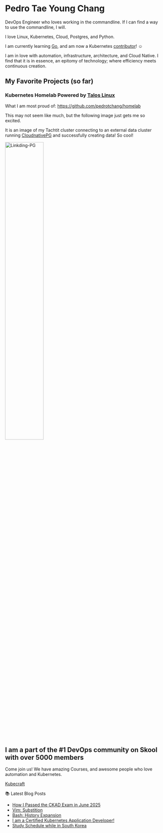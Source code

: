 # Pedro Tae Young Chang

DevOps Engineer who loves working in the commandline. If I can find a way to use the commandline, I will.

I love Linux, Kubernetes, Cloud, Postgres, and Python.

I am currently learning [Go](https://go.dev), and am now a Kubernetes [contributor](https://github.com/kubernetes-sigs/contributor-playground/pull/1729)! ☺️

I am in love with automation, infrastructure, architecture, and Cloud Native. I find that it is in essence, an 
epitomy of technology; where efficiency meets continuous creation.

## My Favorite Projects (so far)

### Kubernetes Homelab Powered by [Talos Linux](https://talos.dev)

What I am most proud of:
<https://github.com/pedrotchang/homelab>

This may not seem like much, but the following image just gets me so excited.

It is an image of my Tachtit cluster connecting to an external data cluster running [CloudnativePG](https://cloudnative-pg.io) 
and successfully creating data! So cool!

<img src="https://assets.skool.com/f/2f523fa360354d2cbcc24b516ba54816/212b8ad04ee245e1a450500cefbfaa62eb33df3f7b184bc2b02da38f9e9f1bc0" width="50%" alt="Linkding-PG">

## I am a part of the #1 DevOps community on Skool with over 5000 members

Come join us! We have amazing Courses, and awesome people who love automation and Kubernetes.

[Kubecraft](https://www.skool.com/kubecraft/about?ref=a62f54d29cbe4c4dba2dc0980fd3019c)

📚 Latest Blog Posts
<!-- BLOG-POST-LIST:START -->
- [How I Passed the CKAD Exam in June 2025](https://pedrotchang.dev/posts/how-i-passed-my-ckad/)
- [Vim: Substition](https://pedrotchang.dev/posts/vim-substitution/)
- [Bash: History Expansion](https://pedrotchang.dev/posts/bash-history-expansion/)
- [I am a Certified Kubernetes Application Developer!](https://pedrotchang.dev/posts/ckad/)
- [Study Schedule while in South Korea](https://pedrotchang.dev/posts/sk-certs-contract/)
<!-- BLOG-POST-LIST:END -->
